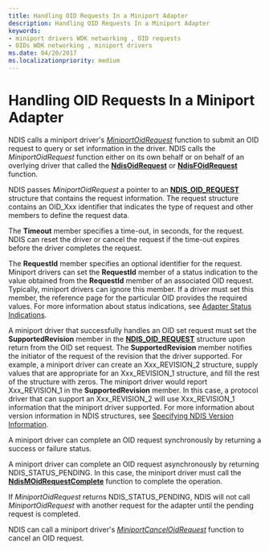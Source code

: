 ```yaml
---
title: Handling OID Requests In a Miniport Adapter
description: Handling OID Requests In a Miniport Adapter
keywords:
- miniport drivers WDK networking , OID requests
- OIDs WDK networking , miniport drivers
ms.date: 04/20/2017
ms.localizationpriority: medium
---
```


# Handling OID Requests In a Miniport Adapter





NDIS calls a miniport driver's [*MiniportOidRequest*](/windows-hardware/drivers/ddi/ndis/nc-ndis-miniport_oid_request) function to submit an OID request to query or set information in the driver. NDIS calls the *MiniportOidRequest* function either on its own behalf or on behalf of an overlying driver that called the [**NdisOidRequest**](/windows-hardware/drivers/ddi/ndis/nf-ndis-ndisoidrequest) or [**NdisFOidRequest**](/windows-hardware/drivers/ddi/ndis/nf-ndis-ndisfoidrequest) function.

NDIS passes *MiniportOidRequest* a pointer to an [**NDIS\_OID\_REQUEST**](/windows-hardware/drivers/ddi/oidrequest/ns-oidrequest-ndis_oid_request) structure that contains the request information. The request structure contains an OID\_Xxx identifier that indicates the type of request and other members to define the request data.

The **Timeout** member specifies a time-out, in seconds, for the request. NDIS can reset the driver or cancel the request if the time-out expires before the driver completes the request.

The **RequestId** member specifies an optional identifier for the request. Miniport drivers can set the **RequestId** member of a status indication to the value obtained from the **RequestId** member of an associated OID request. Typically, miniport drivers can ignore this member. If a driver must set this member, the reference page for the particular OID provides the required values. For more information about status indications, see [Adapter Status Indications](miniport-adapter-status-indications.md).

A miniport driver that successfully handles an OID set request must set the **SupportedRevision** member in the [**NDIS\_OID\_REQUEST**](/windows-hardware/drivers/ddi/oidrequest/ns-oidrequest-ndis_oid_request) structure upon return from the OID set request. The **SupportedRevision** member notifies the initiator of the request of the revision that the driver supported. For example, a miniport driver can create an Xxx\_REVISION\_2 structure, supply values that are appropriate for an Xxx\_REVISION\_1 structure, and fill the rest of the structure with zeros. The miniport driver would report Xxx\_REVISION\_1 in the **SupportedRevision** member. In this case, a protocol driver that can support an Xxx\_REVISION\_2 will use Xxx\_REVISION\_1 information that the miniport driver supported. For more information about version information in NDIS structures, see [Specifying NDIS Version Information](specifying-ndis-version-information.md).

A miniport driver can complete an OID request synchronously by returning a success or failure status.

A miniport driver can complete an OID request asynchronously by returning NDIS\_STATUS\_PENDING. In this case, the miniport driver must call the [**NdisMOidRequestComplete**](/windows-hardware/drivers/ddi/ndis/nf-ndis-ndismoidrequestcomplete) function to complete the operation.

If *MiniportOidRequest* returns NDIS\_STATUS\_PENDING, NDIS will not call *MiniportOidRequest* with another request for the adapter until the pending request is completed.

NDIS can call a miniport driver's [*MiniportCancelOidRequest*](/windows-hardware/drivers/ddi/ndis/nc-ndis-miniport_cancel_oid_request) function to cancel an OID request.

 

